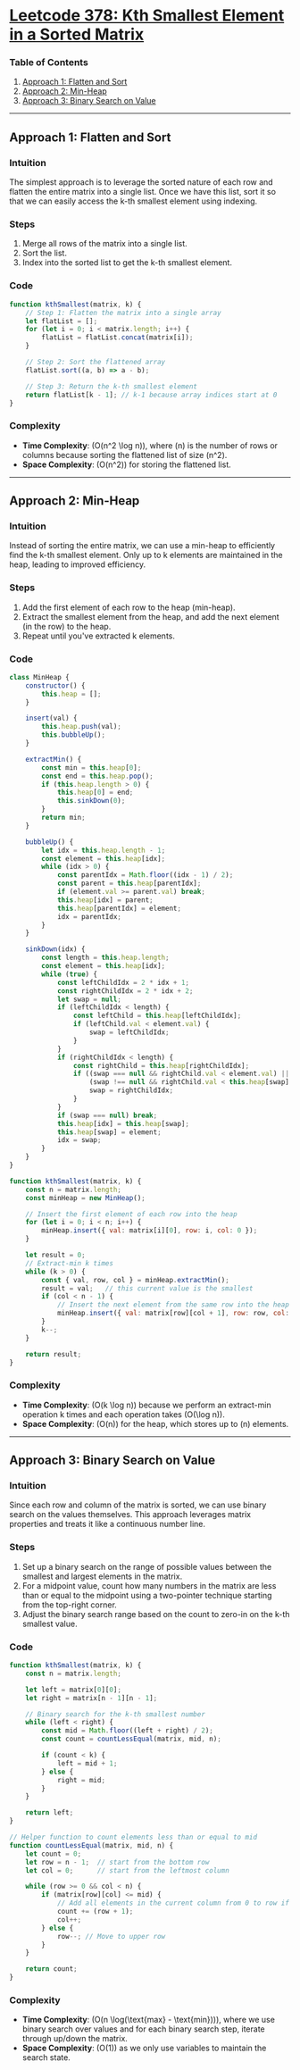# [Leetcode 378: Kth Smallest Element in a Sorted Matrix](https://leetcode.com/problems/kth-smallest-element-in-a-sorted-matrix/)

### Table of Contents
1. [Approach 1: Flatten and Sort](#approach-1)
2. [Approach 2: Min-Heap](#approach-2)
3. [Approach 3: Binary Search on Value](#approach-3)

---

## Approach 1: Flatten and Sort

### Intuition
The simplest approach is to leverage the sorted nature of each row and flatten the entire matrix into a single list. Once we have this list, sort it so that we can easily access the k-th smallest element using indexing.

### Steps
1. Merge all rows of the matrix into a single list.
2. Sort the list.
3. Index into the sorted list to get the k-th smallest element.

### Code

```javascript
function kthSmallest(matrix, k) {
    // Step 1: Flatten the matrix into a single array
    let flatList = [];
    for (let i = 0; i < matrix.length; i++) {
        flatList = flatList.concat(matrix[i]);
    }

    // Step 2: Sort the flattened array
    flatList.sort((a, b) => a - b);

    // Step 3: Return the k-th smallest element
    return flatList[k - 1]; // k-1 because array indices start at 0
}
```

### Complexity
- **Time Complexity**: \(O(n^2 \log n)\), where \(n\) is the number of rows or columns because sorting the flattened list of size \(n^2\).
- **Space Complexity**: \(O(n^2)\) for storing the flattened list.

---

## Approach 2: Min-Heap

### Intuition
Instead of sorting the entire matrix, we can use a min-heap to efficiently find the k-th smallest element. Only up to k elements are maintained in the heap, leading to improved efficiency.

### Steps
1. Add the first element of each row to the heap (min-heap).
2. Extract the smallest element from the heap, and add the next element (in the row) to the heap.
3. Repeat until you've extracted k elements.

### Code

```javascript
class MinHeap {
    constructor() {
        this.heap = [];
    }

    insert(val) {
        this.heap.push(val);
        this.bubbleUp();
    }

    extractMin() {
        const min = this.heap[0];
        const end = this.heap.pop();
        if (this.heap.length > 0) {
            this.heap[0] = end;
            this.sinkDown(0);
        }
        return min;
    }

    bubbleUp() {
        let idx = this.heap.length - 1;
        const element = this.heap[idx];
        while (idx > 0) {
            const parentIdx = Math.floor((idx - 1) / 2);
            const parent = this.heap[parentIdx];
            if (element.val >= parent.val) break;
            this.heap[idx] = parent;
            this.heap[parentIdx] = element;
            idx = parentIdx;
        }
    }

    sinkDown(idx) {
        const length = this.heap.length;
        const element = this.heap[idx];
        while (true) {
            const leftChildIdx = 2 * idx + 1;
            const rightChildIdx = 2 * idx + 2;
            let swap = null;
            if (leftChildIdx < length) {
                const leftChild = this.heap[leftChildIdx];
                if (leftChild.val < element.val) {
                    swap = leftChildIdx;
                }
            }
            if (rightChildIdx < length) {
                const rightChild = this.heap[rightChildIdx];
                if ((swap === null && rightChild.val < element.val) ||
                    (swap !== null && rightChild.val < this.heap[swap].val)) {
                    swap = rightChildIdx;
                }
            }
            if (swap === null) break;
            this.heap[idx] = this.heap[swap];
            this.heap[swap] = element;
            idx = swap;
        }
    }
}

function kthSmallest(matrix, k) {
    const n = matrix.length;
    const minHeap = new MinHeap();

    // Insert the first element of each row into the heap
    for (let i = 0; i < n; i++) {
        minHeap.insert({ val: matrix[i][0], row: i, col: 0 });
    }

    let result = 0;
    // Extract-min k times
    while (k > 0) {
        const { val, row, col } = minHeap.extractMin();
        result = val;   // this current value is the smallest
        if (col < n - 1) {
            // Insert the next element from the same row into the heap
            minHeap.insert({ val: matrix[row][col + 1], row: row, col: col + 1 });
        }
        k--;
    }

    return result;
}
```

### Complexity
- **Time Complexity**: \(O(k \log n)\) because we perform an extract-min operation k times and each operation takes \(O(\log n)\).
- **Space Complexity**: \(O(n)\) for the heap, which stores up to \(n\) elements.

---

## Approach 3: Binary Search on Value

### Intuition
Since each row and column of the matrix is sorted, we can use binary search on the values themselves. This approach leverages matrix properties and treats it like a continuous number line.

### Steps
1. Set up a binary search on the range of possible values between the smallest and largest elements in the matrix.
2. For a midpoint value, count how many numbers in the matrix are less than or equal to the midpoint using a two-pointer technique starting from the top-right corner.
3. Adjust the binary search range based on the count to zero-in on the k-th smallest value.

### Code

```javascript
function kthSmallest(matrix, k) {
    const n = matrix.length;

    let left = matrix[0][0];
    let right = matrix[n - 1][n - 1];

    // Binary search for the k-th smallest number
    while (left < right) {
        const mid = Math.floor((left + right) / 2);
        const count = countLessEqual(matrix, mid, n);

        if (count < k) {
            left = mid + 1;
        } else {
            right = mid;
        }
    }

    return left;
}

// Helper function to count elements less than or equal to mid
function countLessEqual(matrix, mid, n) {
    let count = 0;
    let row = n - 1;  // start from the bottom row
    let col = 0;      // start from the leftmost column

    while (row >= 0 && col < n) {
        if (matrix[row][col] <= mid) {
            // Add all elements in the current column from 0 to row if matrix[row][col] <= mid
            count += (row + 1);
            col++;
        } else {
            row--; // Move to upper row
        }
    }

    return count;
}
```

### Complexity
- **Time Complexity**: \(O(n \log(\text{max} - \text{min}))\), where we use binary search over values and for each binary search step, iterate through up/down the matrix.
- **Space Complexity**: \(O(1)\) as we only use variables to maintain the search state.

